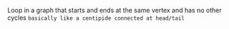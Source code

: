 Loop in a graph that starts and ends at the same vertex and has no other cycles
`basically like a centipide connected at head/tail`

